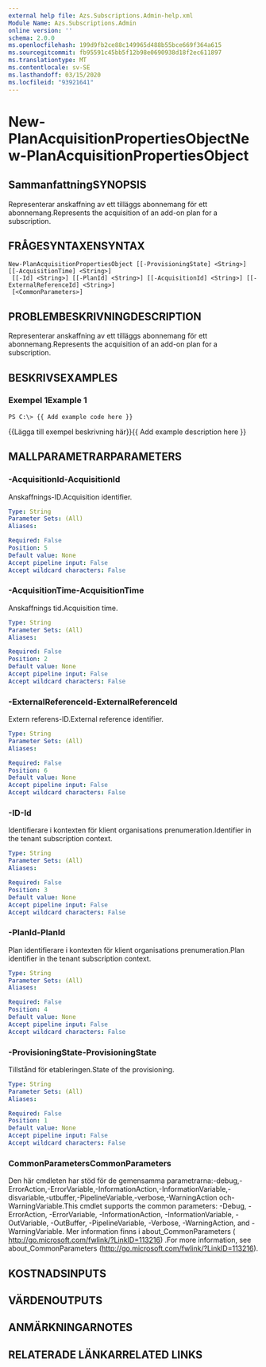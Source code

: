 ```yaml
---
external help file: Azs.Subscriptions.Admin-help.xml
Module Name: Azs.Subscriptions.Admin
online version: ''
schema: 2.0.0
ms.openlocfilehash: 199d9fb2ce88c149965d488b55bce669f364a615
ms.sourcegitcommit: fb95591c45bb5f12b98e0690938d18f2ec611897
ms.translationtype: MT
ms.contentlocale: sv-SE
ms.lasthandoff: 03/15/2020
ms.locfileid: "93921641"
---
```

# <span data-ttu-id="5e747-101">New-PlanAcquisitionPropertiesObject</span><span class="sxs-lookup"><span data-stu-id="5e747-101">New-PlanAcquisitionPropertiesObject</span></span>

## <span data-ttu-id="5e747-102">Sammanfattning</span><span class="sxs-lookup"><span data-stu-id="5e747-102">SYNOPSIS</span></span>
<span data-ttu-id="5e747-103">Representerar anskaffning av ett tilläggs abonnemang för ett abonnemang.</span><span class="sxs-lookup"><span data-stu-id="5e747-103">Represents the acquisition of an add-on plan for a subscription.</span></span>

## <span data-ttu-id="5e747-104">FRÅGESYNTAXEN</span><span class="sxs-lookup"><span data-stu-id="5e747-104">SYNTAX</span></span>

```
New-PlanAcquisitionPropertiesObject [[-ProvisioningState] <String>] [[-AcquisitionTime] <String>]
 [[-Id] <String>] [[-PlanId] <String>] [[-AcquisitionId] <String>] [[-ExternalReferenceId] <String>]
 [<CommonParameters>]
```

## <span data-ttu-id="5e747-105">PROBLEMBESKRIVNING</span><span class="sxs-lookup"><span data-stu-id="5e747-105">DESCRIPTION</span></span>
<span data-ttu-id="5e747-106">Representerar anskaffning av ett tilläggs abonnemang för ett abonnemang.</span><span class="sxs-lookup"><span data-stu-id="5e747-106">Represents the acquisition of an add-on plan for a subscription.</span></span>

## <span data-ttu-id="5e747-107">BESKRIVS</span><span class="sxs-lookup"><span data-stu-id="5e747-107">EXAMPLES</span></span>

### <span data-ttu-id="5e747-108">Exempel 1</span><span class="sxs-lookup"><span data-stu-id="5e747-108">Example 1</span></span>
```
PS C:\> {{ Add example code here }}
```

<span data-ttu-id="5e747-109">{{Lägga till exempel beskrivning här}}</span><span class="sxs-lookup"><span data-stu-id="5e747-109">{{ Add example description here }}</span></span>

## <span data-ttu-id="5e747-110">MALLPARAMETRAR</span><span class="sxs-lookup"><span data-stu-id="5e747-110">PARAMETERS</span></span>

### <span data-ttu-id="5e747-111">-AcquisitionId</span><span class="sxs-lookup"><span data-stu-id="5e747-111">-AcquisitionId</span></span>
<span data-ttu-id="5e747-112">Anskaffnings-ID.</span><span class="sxs-lookup"><span data-stu-id="5e747-112">Acquisition identifier.</span></span>

```yaml
Type: String
Parameter Sets: (All)
Aliases: 

Required: False
Position: 5
Default value: None
Accept pipeline input: False
Accept wildcard characters: False
```

### <span data-ttu-id="5e747-113">-AcquisitionTime</span><span class="sxs-lookup"><span data-stu-id="5e747-113">-AcquisitionTime</span></span>
<span data-ttu-id="5e747-114">Anskaffnings tid.</span><span class="sxs-lookup"><span data-stu-id="5e747-114">Acquisition time.</span></span>

```yaml
Type: String
Parameter Sets: (All)
Aliases: 

Required: False
Position: 2
Default value: None
Accept pipeline input: False
Accept wildcard characters: False
```

### <span data-ttu-id="5e747-115">-ExternalReferenceId</span><span class="sxs-lookup"><span data-stu-id="5e747-115">-ExternalReferenceId</span></span>
<span data-ttu-id="5e747-116">Extern referens-ID.</span><span class="sxs-lookup"><span data-stu-id="5e747-116">External reference identifier.</span></span>

```yaml
Type: String
Parameter Sets: (All)
Aliases: 

Required: False
Position: 6
Default value: None
Accept pipeline input: False
Accept wildcard characters: False
```

### <span data-ttu-id="5e747-117">-ID</span><span class="sxs-lookup"><span data-stu-id="5e747-117">-Id</span></span>
<span data-ttu-id="5e747-118">Identifierare i kontexten för klient organisations prenumeration.</span><span class="sxs-lookup"><span data-stu-id="5e747-118">Identifier in the tenant subscription context.</span></span>

```yaml
Type: String
Parameter Sets: (All)
Aliases: 

Required: False
Position: 3
Default value: None
Accept pipeline input: False
Accept wildcard characters: False
```

### <span data-ttu-id="5e747-119">-PlanId</span><span class="sxs-lookup"><span data-stu-id="5e747-119">-PlanId</span></span>
<span data-ttu-id="5e747-120">Plan identifierare i kontexten för klient organisations prenumeration.</span><span class="sxs-lookup"><span data-stu-id="5e747-120">Plan identifier in the tenant subscription context.</span></span>

```yaml
Type: String
Parameter Sets: (All)
Aliases: 

Required: False
Position: 4
Default value: None
Accept pipeline input: False
Accept wildcard characters: False
```

### <span data-ttu-id="5e747-121">-ProvisioningState</span><span class="sxs-lookup"><span data-stu-id="5e747-121">-ProvisioningState</span></span>
<span data-ttu-id="5e747-122">Tillstånd för etableringen.</span><span class="sxs-lookup"><span data-stu-id="5e747-122">State of the provisioning.</span></span>

```yaml
Type: String
Parameter Sets: (All)
Aliases: 

Required: False
Position: 1
Default value: None
Accept pipeline input: False
Accept wildcard characters: False
```

### <span data-ttu-id="5e747-123">CommonParameters</span><span class="sxs-lookup"><span data-stu-id="5e747-123">CommonParameters</span></span>
<span data-ttu-id="5e747-124">Den här cmdleten har stöd för de gemensamma parametrarna:-debug,-ErrorAction,-ErrorVariable,-InformationAction,-InformationVariable,-disvariable,-utbuffer,-PipelineVariable,-verbose,-WarningAction och-WarningVariable.</span><span class="sxs-lookup"><span data-stu-id="5e747-124">This cmdlet supports the common parameters: -Debug, -ErrorAction, -ErrorVariable, -InformationAction, -InformationVariable, -OutVariable, -OutBuffer, -PipelineVariable, -Verbose, -WarningAction, and -WarningVariable.</span></span> <span data-ttu-id="5e747-125">Mer information finns i about_CommonParameters ( http://go.microsoft.com/fwlink/?LinkID=113216) .</span><span class="sxs-lookup"><span data-stu-id="5e747-125">For more information, see about_CommonParameters (http://go.microsoft.com/fwlink/?LinkID=113216).</span></span>

## <span data-ttu-id="5e747-126">KOSTNADS</span><span class="sxs-lookup"><span data-stu-id="5e747-126">INPUTS</span></span>

## <span data-ttu-id="5e747-127">VÄRDEN</span><span class="sxs-lookup"><span data-stu-id="5e747-127">OUTPUTS</span></span>

## <span data-ttu-id="5e747-128">ANMÄRKNINGAR</span><span class="sxs-lookup"><span data-stu-id="5e747-128">NOTES</span></span>

## <span data-ttu-id="5e747-129">RELATERADE LÄNKAR</span><span class="sxs-lookup"><span data-stu-id="5e747-129">RELATED LINKS</span></span>

